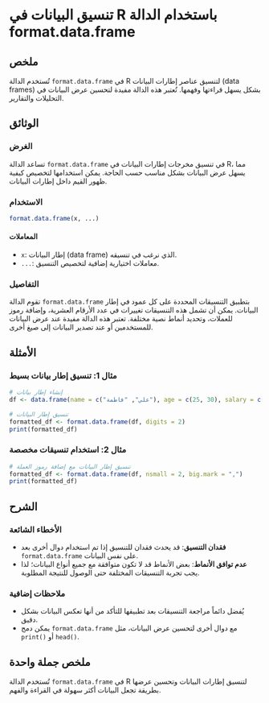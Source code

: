 <!--
Meta Description: # تنسيق البيانات في R باستخدام الدالة format.data.frame ## ملخص تُستخدم الدالة `format.data.frame` في R لتنسيق عناصر إطارات البيانات (data frames) بشك...
Meta Keywords: البيانات, data, frame, format, الدالة
-->

# تنسيق البيانات في R باستخدام الدالة format.data.frame

## ملخص
تُستخدم الدالة `format.data.frame` في R لتنسيق عناصر إطارات البيانات (data frames) بشكل يسهل قراءتها وفهمها. تُعتبر هذه الدالة مفيدة لتحسين عرض البيانات في التحليلات والتقارير.

## الوثائق
### الغرض
تساعد الدالة `format.data.frame` في تنسيق مخرجات إطارات البيانات في R، مما يسهل عرض البيانات بشكل مناسب حسب الحاجة. يمكن استخدامها لتخصيص كيفية ظهور القيم داخل إطارات البيانات.

### الاستخدام
```R
format.data.frame(x, ...)
```

#### المعاملات
- `x`: إطار البيانات (data frame) الذي نرغب في تنسيقه.
- `...`: معاملات اختيارية إضافية لتخصيص التنسيق.

### التفاصيل
تقوم الدالة `format.data.frame` بتطبيق التنسيقات المحددة على كل عمود في إطار البيانات. يمكن أن تشمل هذه التنسيقات تغييرات في عدد الأرقام العشرية، وإضافة رموز للعملات، وتحديد أنماط نصية مختلفة. تعتبر هذه الدالة مفيدة عند عرض البيانات للمستخدمين أو عند تصدير البيانات إلى صيغ أخرى.

## الأمثلة
### مثال 1: تنسيق إطار بيانات بسيط
```R
# إنشاء إطار بيانات
df <- data.frame(name = c("علي", "فاطمة"), age = c(25, 30), salary = c(3000.5, 4000.75))

# تنسيق إطار البيانات
formatted_df <- format.data.frame(df, digits = 2)
print(formatted_df)
```

### مثال 2: استخدام تنسيقات مخصصة
```R
# تنسيق إطار البيانات مع إضافة رموز العملة
formatted_df <- format.data.frame(df, nsmall = 2, big.mark = ",")
print(formatted_df)
```

## الشرح
### الأخطاء الشائعة
- **فقدان التنسيق**: قد يحدث فقدان للتنسيق إذا تم استخدام دوال أخرى بعد `format.data.frame` على نفس البيانات.
- **عدم توافق الأنماط**: بعض الأنماط قد لا تكون متوافقة مع جميع أنواع البيانات؛ لذا يجب تجربة التنسيقات المختلفة حتى الوصول للنتيجة المطلوبة.

### ملاحظات إضافية
- يُفضل دائماً مراجعة التنسيقات بعد تطبيقها للتأكد من أنها تعكس البيانات بشكل دقيق.
- يمكن دمج `format.data.frame` مع دوال أخرى لتحسين عرض البيانات، مثل `print()` أو `head()`.

## ملخص جملة واحدة
تُستخدم الدالة `format.data.frame` في R لتنسيق إطارات البيانات وتحسين عرضها بطريقة تجعل البيانات أكثر سهولة في القراءة والفهم.
